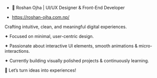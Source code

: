 - 🎨 Roshan Ojha | UI/UX Designer & Front-End Developer

- https://roshan-ojha.com.np/

Crafting intuitive, clean, and meaningful digital experiences.

✦ Focused on minimal, user-centric design.

✦ Passionate about interactive UI elements, smooth animations & micro-interactions.

✦ Currently building visually polished projects & continuously learning.

🚀 Let’s turn ideas into experiences!
<!---
Rossojha/Rossojha is a ✨ special ✨ repository because its `README.md` (this file) appears on your GitHub profile.
You can click the Preview link to take a look at your changes.
--->
